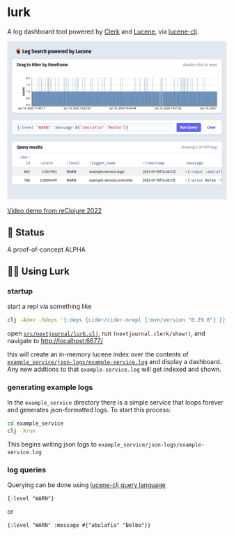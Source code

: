 # lurk

A log dashboard tool powered by [Clerk](https://github.com/nextjournal/clerk) and [Lucene](https://lucene.apache.org/), via [lucene-clj](https://github.com/jaju/lucene-clj).

![Lurk Screenshot](screenshot.png)

[Video demo from reClojure 2022](https://youtu.be/3bs3QX92kYA?t=289)

## 🚦 Status

A proof-of-concept ALPHA

## 👩‍🎨 Using Lurk

### startup

start a repl via something like
```bash
clj -Adev -Sdeps '{:deps {cider/cider-nrepl {:mvn/version "0.29.0"} }}' -m nrepl.cmdline --middleware "[cider.nrepl/cider-middleware]"
```

open [`src/nextjournal/lurk.clj`](https://github.com/nextjournal/lurk/blob/main/src/nextjournal/lurk.clj), run `(nextjournal.clerk/show!)`, and navigate to [http://localhost:6677/](http://localhost:6677/)

this will create an in-memory lucene index over the contents of [`example_service/json-logs/example-service.log`](https://github.com/nextjournal/lurk/blob/main/example_service/json-logs/example-service.log) and display a dashboard. Any new addtions to that `example-service.log` will get indexed and shown.

### generating example logs

In the `example_service` directory there is a simple service that loops forever and generates json-formatted logs. To start this process:

```bash
cd example_service
clj -Xrun
```

This begins writing json logs to `example_service/json-logs/example-service.log`


### log queries

Querying can be done using [lucene-clj query language](https://github.com/jaju/lucene-clj#search-variations)

```
{:level "WARN"}
```

or

```
{:level "WARN" :message #{"abulafia" "Belbo"}}
```
